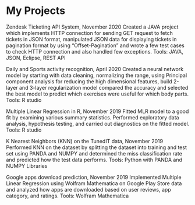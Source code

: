 # My Projects

Zendesk Ticketing API System, November 2020
Created a JAVA project which implements HTTP connection for sending GET request to fetch tickets in JSON format, manipulated JSON data for displaying tickets in pagination format by using “Offset-Pagination” and wrote a few test cases to check HTTP connection and also handled few exceptions.
Tools: JAVA, JSON, Eclipse, REST API


Daily and Sports activity recognition, April 2020
Created a neural network model by starting with data cleaning, normalizing the range, using Principal
component analysis for reducing the high dimensional features, build 2-layer and 3-layer regularization model
compared the accuracy and selected the best model to predict which exercises were useful for which body parts.
Tools: R studio


Multiple Linear Regression in R, November 2019
Fitted MLR model to a good fit by examining various summary statistics. Performed exploratory data analysis,
hypothesis testing, and carried out diagnostics on the fitted model.
Tools: R studio


K Nearest Neighbors (KNN) on the TunedIT data, November 2019
Performed KNN on the dataset by splitting the dataset into training and test set using PANDA and NUMPY
and determined the miss classification rate and predicted how the test data performs.
Tools: Python with PANDA and NUMPY Libraries


Google apps download prediction, November 2019
Implemented Multiple Linear Regression using Wolfram Mathematica on Google Play Store data and analyzed
how apps are downloaded based on user reviews, app category, and ratings.
Tools: Wolfram Mathematica
